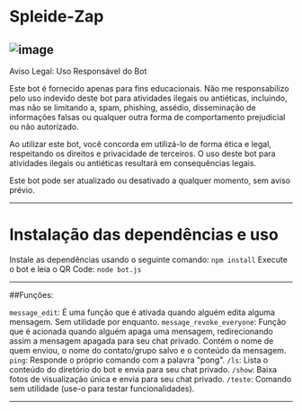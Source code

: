 # Spleide-Zap

![image](https://github.com/Noxurge/Spleide-Zap/assets/89923975/ce68521a-2e52-4774-b5a2-3d1e284e5891)
---

Aviso Legal: Uso Responsável do Bot

Este bot é fornecido apenas para fins educacionais. Não me responsabilizo pelo uso indevido deste bot para atividades ilegais ou antiéticas, incluindo, mas não se limitando a, spam, phishing, assédio, disseminação de informações falsas ou qualquer outra forma de comportamento prejudicial ou não autorizado.

Ao utilizar este bot, você concorda em utilizá-lo de forma ética e legal, respeitando os direitos e privacidade de terceiros. O uso deste bot para atividades ilegais ou antiéticas resultará em consequências legais.

Este bot pode ser atualizado ou desativado a qualquer momento, sem aviso prévio.

---
# Instalação das dependências e uso

Instale as dependências usando o seguinte comando:
  `npm install`
Execute o bot e leia o QR Code:
  `node bot.js`

---
##Funções:

`message_edit`: É uma função que é ativada quando alguém edita alguma mensagem. Sem utilidade por enquanto.
`message_revoke_everyone`: Função que é acionada quando alguém apaga uma mensagem, redirecionando assim a mensagem apagada para seu chat privado. Contém o nome de quem enviou, o nome do contato/grupo salvo e o conteúdo da mensagem.
`ping`: Responde o próprio comando com a palavra "pong".
`/ls`: Lista o conteúdo do diretório do bot e envia para seu chat privado.
`/show`: Baixa fotos de visualização única e envia para seu chat privado.
`/teste`: Comando sem utilidade (use-o para testar funcionalidades).

---
